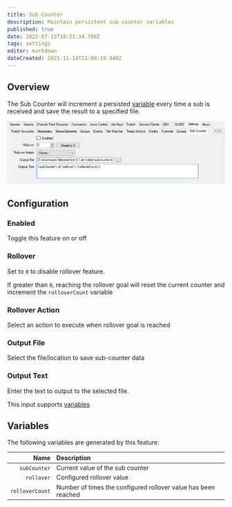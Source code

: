 ```yaml
---
title: Sub Counter
description: Maintain persistent sub-counter variables
published: true
date: 2022-07-15T18:21:34.798Z
tags: settings
editor: markdown
dateCreated: 2021-11-14T21:08:19.940Z
---
```


## Overview

The Sub Counter will increment a persisted [variable](/en/Variables) every time a sub is received and save the result to a specified file.

![sub-counter2.png](/sub-counter2.png)

## Configuration
### Enabled
Toggle this feature on or off

### Rollover
Set to `0` to disable rollover feature.

If greater than `0`, reaching the rollover goal will reset the current counter and increment the `rolloverCount` variable

### Rollover Action
Select an action to execute when rollover goal is reached

### Output File
Select the file/location to save sub-counter data

### Output Text
Enter the text to output to the selected file.

This input supports [variables](/en/Variables)

## Variables

The following variables are generated by this feature:

| Name | Description |
|-----:|:------------|
| `subCounter` | Current value of the sub counter
| `rollover` | Configured rollover value
| `rolloverCount` | Number of times the configured rollover value has been reached